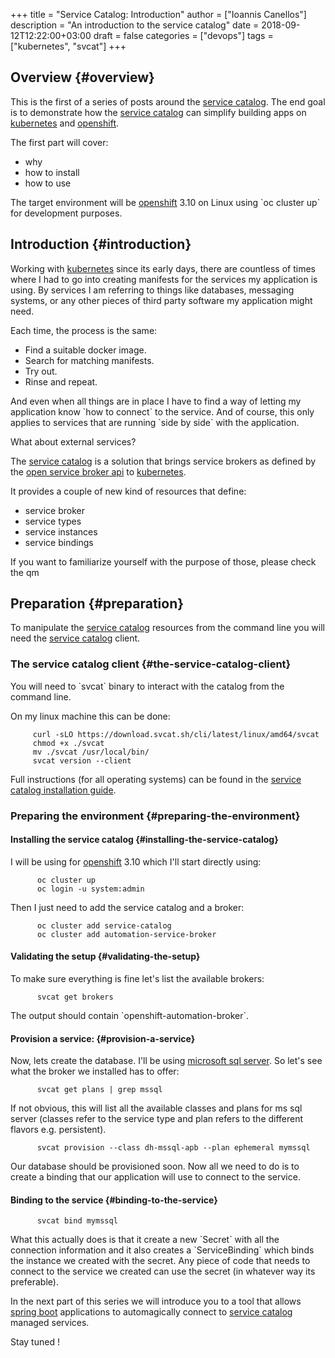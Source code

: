 +++
title = "Service Catalog: Introduction"
author = ["Ioannis Canellos"]
description = "An introduction to the service catalog"
date = 2018-09-12T12:22:00+03:00
draft = false
categories = ["devops"]
tags = ["kubernetes", "svcat"]
+++

## Overview {#overview}

This is the first of a series of posts around the [service catalog](https://svc-cat.io). The end goal is to demonstrate how the [service catalog](https://svc-cat.io)
 can simplify building apps on [kubernetes](https://kubernetes.io) and [openshift](https://openshift.com).

The first part will cover:

-   why
-   how to install
-   how to use

The target environment will be [openshift](https://openshift.com) 3.10 on Linux using \`oc cluster up\` for development purposes.


## Introduction {#introduction}

Working with [kubernetes](https://kubernetes.io) since its early days, there are countless of times where I had to go into creating manifests for the services my application is using.
By services I am referring to things like databases, messaging systems, or any other pieces of third party software my application might need.

Each time, the process is the same:

-   Find a suitable docker image.
-   Search for matching manifests.
-   Try out.
-   Rinse and repeat.

And even when all things are in place I have to find a way of letting my application know \`how to connect\` to the service.
And of course, this only applies to services that are running \`side by side\` with the application.

What about external services?

The [service catalog](https://svc-cat.io) is a solution that brings service brokers as defined by the [open service broker api](https://www.openservicebrokerapi.org) to [kubernetes](https://kubernetes.io).

It provides a couple of new kind of resources that define:

-   service broker
-   service types
-   service instances
-   service bindings

If you want to familiarize yourself with the purpose of those, please check the qm


## Preparation {#preparation}

To manipulate the [service catalog](https://svc-cat.io) resources from the command line you will need the [service catalog](https://svc-cat.io) client.


### The service catalog client {#the-service-catalog-client}

You will need to \`svcat\` binary to interact with the catalog from the command line.

On my linux machine this can be done:

```shell
     curl -sLO https://download.svcat.sh/cli/latest/linux/amd64/svcat
     chmod +x ./svcat
     mv ./svcat /usr/local/bin/
     svcat version --client
```

Full instructions (for all operating systems) can be found in the [service catalog installation guide](https://svc-cat.io/docs/install/#installing-the-service-catalog-cli).


### Preparing the environment {#preparing-the-environment}


#### Installing the service catalog {#installing-the-service-catalog}

I will be using for [openshift](https://openshift.com) 3.10 which I'll start directly using:

```shell
      oc cluster up
      oc login -u system:admin
```

Then I just need to add the service catalog and a broker:

```shell
      oc cluster add service-catalog
      oc cluster add automation-service-broker
```


#### Validating the setup {#validating-the-setup}

To make sure everything is fine let's list the available brokers:

```shell
      svcat get brokers
```

The output should contain \`openshift-automation-broker\`.


#### Provision a service: {#provision-a-service}

Now, lets create the database. I'll be using [microsoft sql server](https://www.microsoft.com/en-us/sql-server/sql-server-2017). So let's see what the broker we installed has to offer:

```shell
      svcat get plans | grep mssql
```

If not obvious, this will list all the available classes and plans for ms sql server (classes refer to the service type and plan refers to the different flavors e.g. persistent).

```shell
      svcat provision --class dh-mssql-apb --plan ephemeral mymssql
```

Our database should be provisioned soon. Now all we need to do is to create a binding that our application will use to connect to the service.


#### Binding to the service {#binding-to-the-service}

```shell
      svcat bind mymssql
```

What this actually does is that it create a new \`Secret\` with all the connection information and it also creates a \`ServiceBinding\` which binds the instance we created with the secret.
Any piece of code that needs to connect to the service we created can use the secret (in whatever way its preferable).

In the next part of this series we will introduce you to a tool that allows [spring boot](https://spring.io/projects/spring-boot) applications to automagically connect to [service catalog](https://svc-cat.io) managed services.

Stay tuned !
